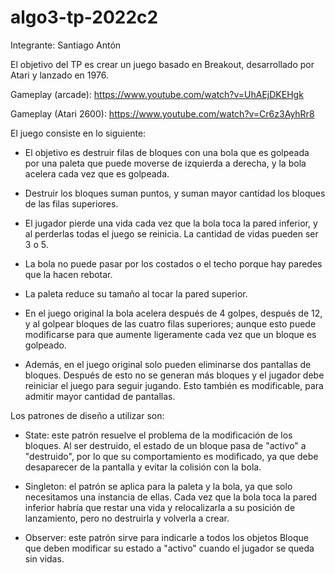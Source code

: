 # algo3-tp-2022c2

Integrante: Santiago Antón

El objetivo del TP es crear un juego basado en Breakout, desarrollado por Atari y lanzado en 1976. 

Gameplay (arcade): https://www.youtube.com/watch?v=UhAEjDKEHgk

Gameplay (Atari 2600): https://www.youtube.com/watch?v=Cr6z3AyhRr8

El juego consiste en lo siguiente:

- El objetivo es destruir filas de bloques con una bola que es golpeada por una paleta que puede
moverse de izquierda a derecha, y la bola acelera cada vez que es golpeada.

- Destruir los bloques suman puntos, y suman mayor cantidad los bloques de las filas superiores.

- El jugador pierde una vida cada vez que la bola toca la pared inferior, y al perderlas todas
el juego se reinicia. La cantidad de vidas pueden ser 3 o 5.

- La bola no puede pasar por los costados o el techo porque hay paredes que la hacen rebotar.

- La paleta reduce su tamaño al tocar la pared superior.

- En el juego original la bola acelera después de 4 golpes, después de 12, y al golpear bloques
de las cuatro filas superiores; aunque esto puede modificarse para que aumente ligeramente cada
vez que un bloque es golpeado.

- Además, en el juego original solo pueden eliminarse dos pantallas de bloques. Después de esto
no se generan más bloques y el jugador debe reiniciar el juego para seguir jugando. Esto también
es modificable, para admitir mayor cantidad de pantallas.

Los patrones de diseño a utilizar son:

- State: este patrón resuelve el problema de la modificación de los bloques. Al ser destruido,
el estado de un bloque pasa de "activo" a "destruido", por lo que su comportamiento es modificado,
ya que debe desaparecer de la pantalla y evitar la colisión con la bola.

- Singleton: el patrón se aplica para la paleta y la bola, ya que solo necesitamos una instancia
de ellas. Cada vez que la bola toca la pared inferior habría que restar una vida y relocalizarla
a su posición de lanzamiento, pero no destruirla y volverla a crear.

- Observer: este patrón sirve para indicarle a todos los objetos Bloque que deben modificar su
estado a "activo" cuando el jugador se queda sin vidas.
